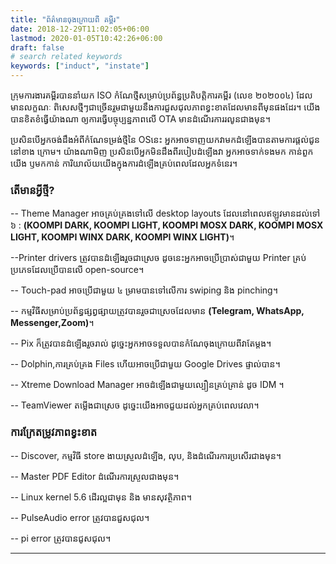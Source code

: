 ```yaml
---
title: "ព័ត៌មានចុងក្រោយពី គម្ពីរ"
date: 2018-12-29T11:02:05+06:00
lastmod: 2020-01-05T10:42:26+06:00
draft: false
# search related keywords
keywords: ["induct", "instate"]
---
```

ក្រុមការងារគម្ពីរបាននាំយក ISO កំណែថ្មីសម្រាប់ប្រព័ន្ធប្រតិបតិ្តការគម្ពីរ 
(លេខ ២០២០០៤) ដែលមានលក្ខណៈ ពិសេសថ្មីៗជាច្រើនរួមជាមួយនឹងការជួសជុលភាពខ្វះខាតដែលមានពីមុនផងដែរ។ យើងបានខិតខំធ្វើយ៉ាងណា ឲ្យការធ្វើបច្ចុប្បន្នភាពលើ OTA មានដំណើរការរលូនជាងមុន។  

ប្រសិនបើអ្នកចង់ដឹងអំពីកំណែទម្រង់ថ្មីនៃ OSនេះ អ្នកអាចទាញយកវាមកដំឡើងបានតាមការផ្តល់ជូននៅខាង ក្រោម។ យ៉ាងណាមិញ  ប្រសិនបើអ្នកមិនដឹងពីរបៀបដំឡើងវា អ្នកអាចទាក់ទងមក កាន់ពួកយើង ឫមកកាន់ ការិយាល័យយើងក្នុងការដំឡើងគ្រប់ពេលដែលអ្នកទំនេរ។

### តើមានអ្វីថ្មី?
-- Theme Manager អាចគ្រប់គ្រងទៅលើ desktop layouts ដែលនៅពេលឥឡូវ​មានដល់ទៅ ៦ :
**(KOOMPI DARK, KOOMPI LIGHT, KOOMPI MOSX DARK, KOOMPI MOSX LIGHT, KOOMPI WINX DARK, KOOMPI WINX LIGHT)**។

--Printer drivers ត្រូវបានដំឡើងរួចជាស្រេច ដូចនេះអ្នកអាចប្រើប្រាស់ជាមួយ Printer គ្រប់ប្រភេទដែលប្រើបានលើ open-source។

-- Touch-pad អាចប្រើជាមួយ ៤ ម្រាមបានទៅលើការ  swiping និង pinching។

-- កម្មវិធីសម្រាប់ប្រព័ន្ធផ្សព្វផ្សាយត្រូវបានរួចជាស្រេចដែលមាន **(Telegram, WhatsApp, Messenger,Zoom)**។

-- Pix ក៏ត្រូវបានដំឡើងរួចរាល់ ដូច្នេះអ្នកអាចទទួលបានកំណែចុងក្រោយពីវាតែម្តង។

-- Dolphin,ការគ្រប់គ្រង Files ហើយអាចប្រើជាមួយ Google Drives ផ្ទាល់បាន។

-- Xtreme Download Manager អាចដំឡើងជាមួយល្បឿនគ្រប់គ្រាន់ ដូច IDM ។

-- TeamViewer តមើ្លងជាស្រេច ដូច្នេះយើងអាចជួយដល់អ្នកគ្រប់ពេលវេលា។
### ការក្រែតម្រូវភាពខ្វះខាត
-- Discover, កម្មវិធី store ងាយស្រួលដំឡើង, លុប, និងដំណើរការប្រសើរជាងមុន។

-- Master PDF Editor ដំណើរការស្រួលជាងមុន។

-- Linux kernel 5.6 ដើរល្អជាមុន និង មានសុវត្ថិភាព។

-- PulseAudio error ត្រូវបានជួសជុល។

-- pi error ត្រូវបានជូសជុល។

----